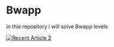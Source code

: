 # Bwapp
in this repository i will solve Bwapp levels

<a target="_blank" href="https://github-readme-medium-recent-article.vercel.app/medium/@mennashaaban00/20"><img src="https://github-readme-medium-recent-article.vercel.app/medium/@mennashaaban00/20" alt="Recent Article 2"> 
